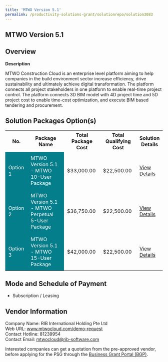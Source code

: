 ```yaml
---
title: 'MTWO Version 5.1'
permalink: /productivity-solutions-grant/solutionrepo/solution3083
---
```


## MTWO Version 5.1

## Overview

**Description**

MTWO Construction Cloud is an enterprise level platform aiming to help companies in the build environment sector increase efficiency, drive sustainability and ultimately achieve digital transformation. The platform connects all project stakeholders in one platform to enable real-time project control. The platform connects 3D BIM model with 4D project time and 5D project cost to enable time-cost optimization, and execute BIM based tendering and procurement.

## Solution Packages Option(s)

<table>
<tr>
<th><b>No.</b></th>
<th><b>Package Name</b></th>
<th><b>Total Package Cost</b></th>
<th><b>Total Qualifying Cost</b></th>
<th><b>Solution Details</b></th>
</tr>
<tr>
<td style='padding: 10px; background-color: #037E8A; color: #FFFFFF;'>Option 1</td>
<td style='padding: 10px; background-color: #037E8A; color: #FFFFFF;'>MTWO Version 5.1 - MTWO 10-User Package</td>
<td style='padding: 10px;'>$33,000.00</td>
<td style='padding: 10px;'>$22,500.00</td>
<td style='padding: 10px;'><a href='/images/psg/RIB_International_Desensitised_Annex_3_Part_1_30_June_2022.pdf' target='_blank'>View Details</a></td>
</tr>
<tr>
<td style='padding: 10px; background-color: #037E8A; color: #FFFFFF;'>Option 2</td>
<td style='padding: 10px; background-color: #037E8A; color: #FFFFFF;'>MTWO Version 5.1 - MTWO Perpetual 5-User Package</td>
<td style='padding: 10px;'>$36,750.00</td>
<td style='padding: 10px;'>$22,500.00</td>
<td style='padding: 10px;'><a href='/images/psg/RIB_International_Desensitised_Annex_3_Part_2_30_June_2022.pdf' target='_blank'>View Details</a></td>
</tr>
<tr>
<td style='padding: 10px; background-color: #037E8A; color: #FFFFFF;'>Option 3</td>
<td style='padding: 10px; background-color: #037E8A; color: #FFFFFF;'>MTWO Version 5.1 - MTWO 15-User Package</td>
<td style='padding: 10px;'>$42,000.00</td>
<td style='padding: 10px;'>$22,500.00</td>
<td style='padding: 10px;'><a href='/images/psg/RIB_International_Desensitised_Annex_3_Part_3_30_June_2022.pdf' target='_blank'>View Details</a></td>
</tr>
</table>

## Mode and Schedule of Payment

 - Subscription / Leasing

## Vendor Information

 Company Name: RIB International Holding Pte Ltd<br>Web URL: www.mtwocloud.com/demo-request <br>Contact Hotline: 81239954 <br>Contact Email: mtwocloud@rib-software.com<br>

Interested companies can get a quotation from the pre-approved vendor, before applying for the PSG through the <a href='https://www.businessgrants.gov.sg/' target='_blank' rel='noopener'>Business Grant Portal (BGP)</a>.

<script src="/jquery/resize-tables.js"></script>
